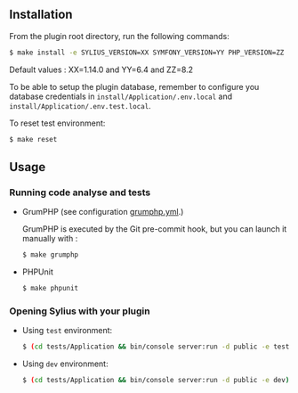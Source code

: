 ## Installation

From the plugin root directory, run the following commands:

```bash
$ make install -e SYLIUS_VERSION=XX SYMFONY_VERSION=YY PHP_VERSION=ZZ
```

Default values : XX=1.14.0 and YY=6.4 and ZZ=8.2

To be able to setup the plugin database, remember to configure you database credentials
in `install/Application/.env.local` and `install/Application/.env.test.local`.

To reset test environment:
```bash
$ make reset
```

## Usage

### Running code analyse and tests

- GrumPHP (see configuration [grumphp.yml](grumphp.yml).)

  GrumPHP is executed by the Git pre-commit hook, but you can launch it manually with :

  ```bash
  $ make grumphp
  ```

- PHPUnit

  ```bash
  $ make phpunit
  ```

### Opening Sylius with your plugin

- Using `test` environment:

    ```bash
    $ (cd tests/Application && bin/console server:run -d public -e test)
    ```

- Using `dev` environment:

    ```bash
    $ (cd tests/Application && bin/console server:run -d public -e dev)
    ```
